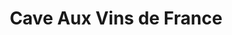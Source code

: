 ---
title: "Cave Aux Vins de France"
url: /saint-die-des-vosges/cave-aux-vins-de-france/
shop: Wein
---